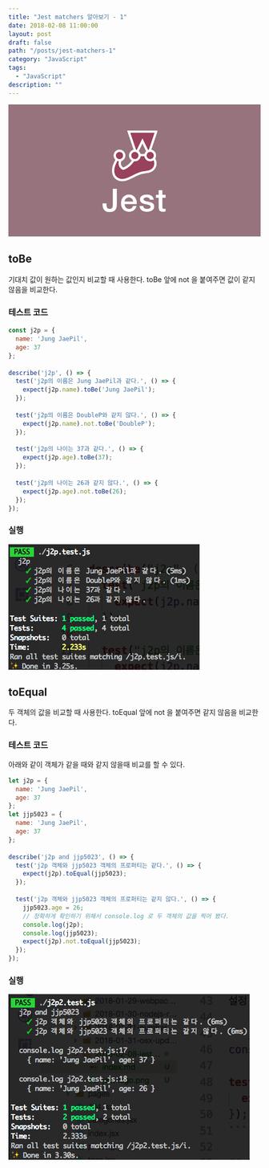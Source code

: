 ```yaml
---
title: "Jest matchers 알아보기 - 1"
date: 2018-02-08 11:00:00
layout: post
draft: false
path: "/posts/jest-matchers-1"
category: "JavaScript"
tags: 
  - "JavaScript"
description: ""  
---
```


![Jest](./jest-logo.png)

## toBe

기대치 값이 원하는 값인지 비교할 때 사용한다.
toBe 앞에 not 을 붙여주면 값이 같지 않음을 비교한다.

### 테스트 코드

```js
const j2p = {
  name: 'Jung JaePil',
  age: 37
};

describe('j2p', () => {
  test('j2p의 이름은 Jung JaePil과 같다.', () => {
    expect(j2p.name).toBe('Jung JaePil');
  });

  test('j2p의 이름은 DoubleP와 같지 않다.', () => {
    expect(j2p.name).not.toBe('DoubleP');
  });

  test('j2p의 나이는 37과 같다.', () => {
    expect(j2p.age).toBe(37);
  });

  test('j2p의 나이는 26과 같지 않다.', () => {
    expect(j2p.age).not.toBe(26);
  });
});
```

### 실행

![toBe](tobe.png)

## toEqual

두 객체의 값을 비교할 때 사용한다.
toEqual 앞에 not 을 붙여주면 같지 않음을 비교한다.

### 테스트 코드

아래와 같이 객체가 같을 때와 같지 않을때 비교를 할 수 있다.

```js
let j2p = {
  name: 'Jung JaePil',
  age: 37
};
let jjp5023 = {
  name: 'Jung JaePil',
  age: 37
};

describe('j2p and jjp5023', () => {
  test('j2p 객체와 jjp5023 객체의 프로퍼티는 같다.', () => {
    expect(j2p).toEqual(jjp5023);
  });

  test('j2p 객체와 jjp5023 객체의 프로퍼티는 같지 않다.', () => {
    jjp5023.age = 26;
    // 정확하게 확인하기 위해서 console.log 로 두 객체의 값을 찍어 봤다.
    console.log(j2p);
    console.log(jjp5023);
    expect(j2p).not.toEqual(jjp5023);
  });
});
```

### 실행

![toEqual](./toequal.png)
